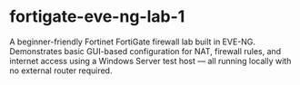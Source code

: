 # fortigate-eve-ng-lab-1
A beginner-friendly Fortinet FortiGate firewall lab built in EVE-NG. Demonstrates basic GUI-based configuration for NAT, firewall rules, and internet access using a Windows Server test host — all running locally with no external router required.
